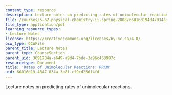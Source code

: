 ```yaml
---
content_type: resource
description: Lecture notes on predicting rates of unimolecular reactions.
file: /courses/5-62-physical-chemistry-ii-spring-2008/66016d194847034a3b8fcf9cd25614fd_36_562ln08.pdf
file_type: application/pdf
learning_resource_types:
- Lecture Notes
license: https://creativecommons.org/licenses/by-nc-sa/4.0/
ocw_type: OCWFile
parent_title: Lecture Notes
parent_type: CourseSection
parent_uid: 3691784a-a649-a9d4-7bde-3e96c453997c
resourcetype: Document
title: 'Rates of Unimolecular Reactions: RRKM'
uid: 66016d19-4847-034a-3b8f-cf9cd25614fd
---
```

Lecture notes on predicting rates of unimolecular reactions.